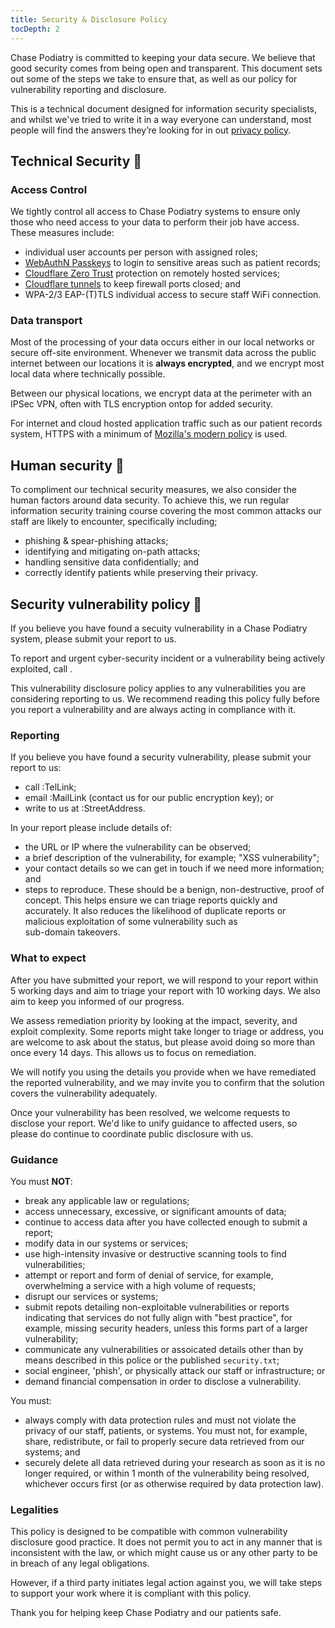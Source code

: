 ```yaml
---
title: Security & Disclosure Policy
tocDepth: 2
---
```


Chase Podiatry is committed to keeping your data secure.
We believe that good security comes from being open and transparent.
This document sets out some of the steps we take to ensure that, as well as our policy for vulnerability reporting and
disclosure.

<aside class="border-l pl-5 dark:text-gray-400 text-gray-500">

This is a technical document designed for information security specialists, and whilst we've tried to write it in a way
everyone can understand, most people will find the answers they’re looking for in out [privacy policy](/privacy/).

</aside>

## Technical Security 🔐

### Access Control

We tightly control all access to Chase Podiatry systems to ensure only those who need access to your data to perform
their job have access.
These measures include:

* individual user accounts per person with assigned roles;
* [WebAuthN Passkeys](https://webauthn.guide/) to login to sensitive areas such as patient records;
* [Cloudflare Zero Trust](https://www.cloudflare.com/zero-trust/) protection on remotely hosted services;
* [Cloudflare tunnels](https://www.cloudflare.com/products/tunnel/) to keep firewall ports closed; and
* WPA-2/3 EAP-(T)TLS individual access to secure staff WiFi connection.

### Data transport

Most of the processing of your data occurs either in our local networks or secure off-site environment.
Whenever we transmit data across the public internet between our locations it is **always encrypted**,
and we encrypt most local data where technically possible.

Between our physical locations, we encrypt data at the perimeter with an IPSec VPN, often with TLS encryption ontop for
added
security.

For internet and cloud hosted application traffic such as our patient records system, HTTPS with a minimum
of [Mozilla's modern policy](https://ssl-config.mozilla.org/) is used.

## Human security 👮

To compliment our technical security measures, we also consider the human factors around data security.
To achieve this,
we run regular information security training course covering the most common attacks our staff are likely to encounter,
specifically including;

* phishing & spear-phishing attacks;
* identifying and mitigating on-path attacks;
* handling sensitive data confidentially; and
* correctly identify patients while preserving their privacy.

## Security vulnerability policy 📁

If you believe you have found a secuity vulnerability in a Chase Podiatry system, please submit your report to us.

<div class="rounded-xl bg-chase-purple-200 dark:bg-chase-purple-700 p-3 text-2xl text-center">

To report and urgent cyber-security incident or a vulnerability being actively exploited, call <TelLink></TelLink>.

</div>

This vulnerability disclosure policy applies to any vulnerabilities you are considering reporting to us.
We recommend reading this policy fully before you report a vulnerability and are always acting in compliance with it.

### Reporting

If you believe you have found a security vulnerability, please submit your report to us:

* call :TelLink;
* email :MailLink (contact us for our public encryption key); or
* write to us at :StreetAddress.

In your report please include details of:

* the URL or IP where the vulnerability can be observed;
* a brief description of the vulnerability, for example; "XSS vulnerability";
* your contact details so we can get in touch if we need more information; and
* steps to reproduce.
  These should be a benign, non-destructive, proof of concept.
  This helps ensure we can triage reports quickly and accurately.
  It also reduces the likelihood of duplicate reports or malicious exploitation of some vulnerability such as  
  sub-domain takeovers.

### What to expect

After you have submitted your report,
we will respond to your report within 5 working days and aim to triage your report with 10 working days.
We also aim to keep you informed of our progress.

We assess remediation priority by looking at the impact, severity, and exploit complexity.
Some reports might take longer to triage or address, you are welcome to ask about the status,
but please avoid doing so more than once every 14 days.
This allows us to focus on remediation.

We will notify you using the details you provide when we have remediated the reported vulnerability,
and we may invite you to confirm that the solution covers the vulnerability adequately.

Once your vulnerability has been resolved, we welcome requests to disclose your report.
We'd like to unify guidance to affected users, so please do continue to coordinate public disclosure with us.

### Guidance

You must **NOT**:

* break any applicable law or regulations;
* access unnecessary, excessive, or significant amounts of data;
* continue to access data after you have collected enough to submit a report;
* modify data in our systems or services;
* use high-intensity invasive or destructive scanning tools to find vulnerabilities;
* attempt or report and form of denial of service, for example, overwhelming a service with a high volume of requests;
* disrupt our services or systems;
* submit repots detailing non-exploitable vulnerabilities or reports indicating that services do not fully align with
  "best practice", for example, missing security headers, unless this forms part of a larger vulnerability;
* communicate any vulnerabilities or assoicated details other than by means described in this police or the published
  `security.txt`;
* social engineer, 'phish', or physically attack our staff or infrastructure; or
* demand financial compensation in order to disclose a vulnerability.

You must:

* always comply with data protection rules and must not violate the privacy of our staff, patients, or systems.
  You must not, for example, share, redistribute, or fail to properly secure data retrieved from our systems; and
* securely delete all data retrieved during your research as soon as it is no longer required, or within 1 month of the
  vulnerability being resolved, whichever occurs first (or as otherwise required by data protection law).

### Legalities

This policy is designed to be compatible with common vulnerability disclosure good practice.
It does not permit you to act in any manner that is inconsistent with the law,
or which might cause us or any other party to be in breach of any legal obligations.

However, if a third party initiates legal action against you, we will take steps to support your work where it is
compliant with this policy.

Thank you for helping keep Chase Podiatry and our patients safe.
